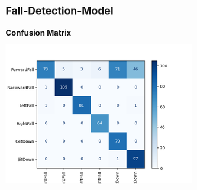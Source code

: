 # Fall-Detection-Model

## Confusion Matrix

![Confusion matrix of 3DCNN model](./visualize/3DCNN/confusion_matrix.png)
